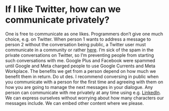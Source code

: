 # If I like Twitter, how can we communicate privately?

One is free to communicate as one likes.
Programmers don’t give one much choice, e.g. on Twitter.
When person 1 wants to address a message to person 2 without the conversation being public, a Twitter user must communicate in a community or rather [here](https://twitter.com/messages).
I’m sick of the spam in the private conversations on Twitter, so I’m preventing people from starting such conversations with me.
Google Plus and Facebook were spammed until Google and Meta charged people to use Google Currents and Meta Workplace. The benefits we get from a person depend on how much we benefit them in return. Do ut des.
I recommend conversing in public when you communicate with a person for the first time and agreeing with them on how you are going to manage the next messages in your dialogue.
Any person can communicate with me privately at any time using e.g. [LinkedIn](https://www.linkedin.com/in/juliandumitrascu).
We can express ourselves without worrying about how many characters our messages include. We can embed other content where we please.